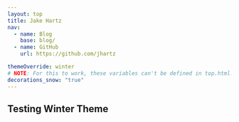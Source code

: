 ```yaml
---
layout: top
title: Jake Hartz
nav:
  - name: Blog
    base: blog/
  - name: GitHub
    url: https://github.com/jhartz

themeOverride: winter
# NOTE: For this to work, these variables can't be defined in top.html.
decorations_snow: "true"
---
```

## Testing Winter Theme
